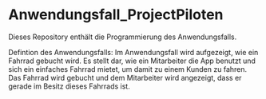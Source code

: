 # Anwendungsfall_ProjectPiloten
Dieses Repository enthält die Programmierung des Anwendungsfalls.

Defintion des Anwendungsfalls: Im Anwendungsfall wird aufgezeigt, wie ein Fahrrad gebucht wird. Es stellt dar, wie ein
Mitarbeiter die App benutzt und sich ein einfaches Fahrrad mietet, um damit zu einem Kunden
zu fahren. Das Fahrrad wird gebucht und dem Mitarbeiter wird angezeigt, dass er gerade im
Besitz dieses Fahrrads ist. 

